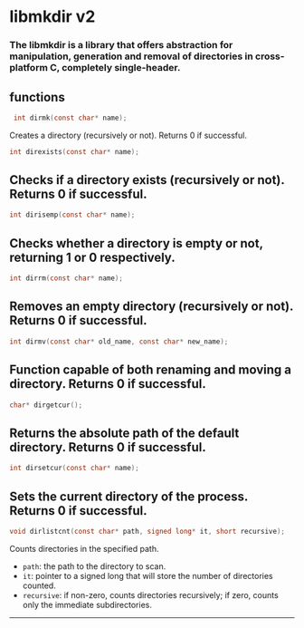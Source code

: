 # libmkdir v2

### The libmkdir is a library that offers abstraction for manipulation, generation and removal of directories in cross-platform C, completely single-header.

## functions 

``` c
 int dirmk(const char* name);
 ```
Creates a directory (recursively or not). Returns 0 if successful.

 ``` c
 int direxists(const char* name);
 ```
 Checks if a directory exists (recursively or not). Returns 0 if successful.
---

 ``` c
 int dirisemp(const char* name);
 ```
 Checks whether a directory is empty or not, returning 1 or 0 respectively.
---
 
 ``` c
 int dirrm(const char* name);
 ```
 Removes an empty directory (recursively or not). Returns 0 if successful.
---


 ``` c
 int dirmv(const char* old_name, const char* new_name);
 ```
 Function capable of both renaming and moving a directory. Returns 0 if successful.
---

 ``` c
 char* dirgetcur();
 ```
 Returns the absolute path of the default directory. Returns 0 if successful.
---

 ``` c
 int dirsetcur(const char* name);
 ```
 Sets the current directory of the process. Returns 0 if successful.
---

 ``` c
 void dirlistcnt(const char* path, signed long* it, short recursive);
 ```
Counts directories in the specified path.
- `path`: the path to the directory to scan.
- `it`: pointer to a signed long that will store the number of directories counted.
- `recursive`: if non-zero, counts directories recursively; if zero, counts only the immediate subdirectories.
---


